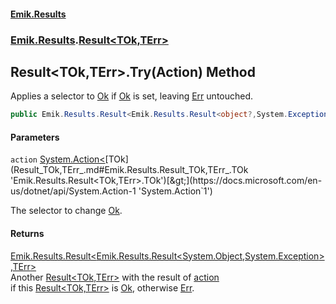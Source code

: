 #### [Emik.Results](index.md 'index')
### [Emik.Results](Emik.Results.md 'Emik.Results').[Result&lt;TOk,TErr&gt;](Result_TOk,TErr_.md 'Emik.Results.Result<TOk,TErr>')

## Result<TOk,TErr>.Try(Action<TOk>) Method

Applies a selector to [Ok](Result_TOk,TErr_.Ok.md 'Emik.Results.Result<TOk,TErr>.Ok') if [Ok](Result_TOk,TErr_.Ok.md 'Emik.Results.Result<TOk,TErr>.Ok') is set, leaving [Err](Result_TOk,TErr_.Err.md 'Emik.Results.Result<TOk,TErr>.Err') untouched.

```csharp
public Emik.Results.Result<Emik.Results.Result<object?,System.Exception>,TErr> Try(System.Action<TOk> action);
```
#### Parameters

<a name='Emik.Results.Result_TOk,TErr_.Try(System.Action_TOk_).action'></a>

`action` [System.Action&lt;](https://docs.microsoft.com/en-us/dotnet/api/System.Action-1 'System.Action`1')[TOk](Result_TOk,TErr_.md#Emik.Results.Result_TOk,TErr_.TOk 'Emik.Results.Result<TOk,TErr>.TOk')[&gt;](https://docs.microsoft.com/en-us/dotnet/api/System.Action-1 'System.Action`1')

The selector to change [Ok](Result_TOk,TErr_.Ok.md 'Emik.Results.Result<TOk,TErr>.Ok').

#### Returns
[Emik.Results.Result&lt;](Result_TOk,TErr_.md 'Emik.Results.Result<TOk,TErr>')[Emik.Results.Result&lt;](Result_TOk,TErr_.md 'Emik.Results.Result<TOk,TErr>')[System.Object](https://docs.microsoft.com/en-us/dotnet/api/System.Object 'System.Object')[,](Result_TOk,TErr_.md 'Emik.Results.Result<TOk,TErr>')[System.Exception](https://docs.microsoft.com/en-us/dotnet/api/System.Exception 'System.Exception')[&gt;](Result_TOk,TErr_.md 'Emik.Results.Result<TOk,TErr>')[,](Result_TOk,TErr_.md 'Emik.Results.Result<TOk,TErr>')[TErr](Result_TOk,TErr_.md#Emik.Results.Result_TOk,TErr_.TErr 'Emik.Results.Result<TOk,TErr>.TErr')[&gt;](Result_TOk,TErr_.md 'Emik.Results.Result<TOk,TErr>')  
Another [Result&lt;TOk,TErr&gt;](Result_TOk,TErr_.md 'Emik.Results.Result<TOk,TErr>') with the result of [action](Result_TOk,TErr_.Try.I/o2ej7rQqK+LgzFxv00ww.md#Emik.Results.Result_TOk,TErr_.Try(System.Action_TOk_).action 'Emik.Results.Result<TOk,TErr>.Try(System.Action<TOk>).action')  
if this [Result&lt;TOk,TErr&gt;](Result_TOk,TErr_.md 'Emik.Results.Result<TOk,TErr>') is [Ok](Result_TOk,TErr_.Ok.md 'Emik.Results.Result<TOk,TErr>.Ok'), otherwise [Err](Result_TOk,TErr_.Err.md 'Emik.Results.Result<TOk,TErr>.Err').